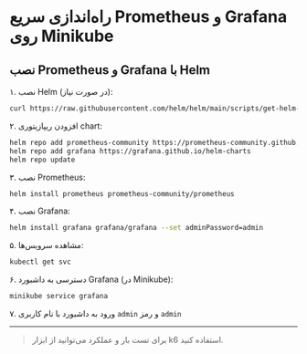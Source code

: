 # راه‌اندازی سریع Prometheus و Grafana روی Minikube

## نصب Prometheus و Grafana با Helm

۱. نصب Helm (در صورت نیاز):
```bash
curl https://raw.githubusercontent.com/helm/helm/main/scripts/get-helm-3 | bash
```

۲. افزودن ریپازیتوری chart:
```bash
helm repo add prometheus-community https://prometheus-community.github.io/helm-charts
helm repo add grafana https://grafana.github.io/helm-charts
helm repo update
```

۳. نصب Prometheus:
```bash
helm install prometheus prometheus-community/prometheus
```

۴. نصب Grafana:
```bash
helm install grafana grafana/grafana --set adminPassword=admin
```

۵. مشاهده سرویس‌ها:
```bash
kubectl get svc
```

۶. دسترسی به داشبورد Grafana (در Minikube):
```bash
minikube service grafana
```

۷. ورود به داشبورد با نام کاربری `admin` و رمز `admin`

---

> برای تست بار و عملکرد می‌توانید از ابزار k6 استفاده کنید.

